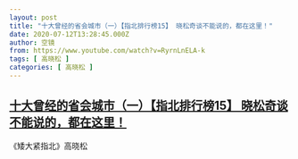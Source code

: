 ```yaml
---
layout: post
title: "十大曾经的省会城市（一）【指北排行榜15】 晓松奇谈不能说的，都在这里！"
date: 2020-07-12T13:28:45.000Z
author: 空镜
from: https://www.youtube.com/watch?v=RyrnLnELA-k
tags: [ 高晓松 ]
categories: [ 高晓松 ]
---
```

<!--1594560525000-->
[十大曾经的省会城市（一）【指北排行榜15】 晓松奇谈不能说的，都在这里！](https://www.youtube.com/watch?v=RyrnLnELA-k)
------

<div>
《矮大紧指北》高晓松
</div>
